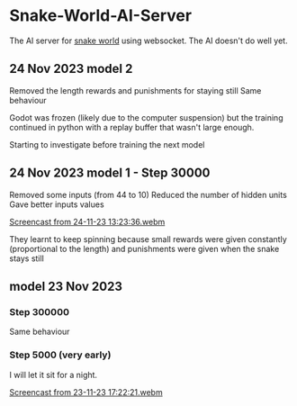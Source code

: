 # Snake-World-AI-Server
The AI server for [snake world](https://github.com/kwdChan/Snake-World/) using websocket. 
The AI doesn't do well yet.


## 24 Nov 2023 model 2
Removed the length rewards and punishments for staying still
Same behaviour

Godot was frozen (likely due to the computer suspension) but the training continued in python with a replay buffer that wasn't large enough. 

Starting to investigate before training the next model


## 24 Nov 2023 model 1 - Step 30000
Removed some inputs (from 44 to 10)
Reduced the number of hidden units
Gave better inputs values

[Screencast from 24-11-23 13:23:36.webm](https://github.com/kwdChan/Snake-World-AI-Server/assets/64915487/90bd3838-3cef-486d-ac16-b80cabc0e527)

They learnt to keep spinning because small rewards were given constantly (proportional to the length) and punishments were given when the snake stays still


## model 23 Nov 2023
### Step 300000 
Same behaviour

### Step 5000 (very early)
I will let it sit for a night.  

[Screencast from 23-11-23 17:22:21.webm](https://github.com/kwdChan/Snake-World-AI-Server/assets/64915487/3e87c6fb-321f-4814-8b4f-34ea0c0aa860)

